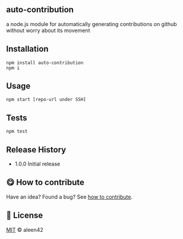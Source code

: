 ## auto-contribution

a node.js module for automatically generating contributions on github without worry about its movement

## Installation

    npm install auto-contribution
    npm i

## Usage

    npm start [repo-url under SSH]

## Tests

    npm test

## Release History

* 1.0.0 Initial release

## :yum: How to contribute

Have an idea? Found a bug? See [how to contribute](https://aleen42.gitbooks.io/personalwiki/content/contribution.html).

## :scroll: License

[MIT](https://aleen42.gitbooks.io/personalwiki/content/MIT.html) © aleen42

